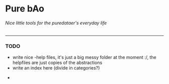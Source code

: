 # Pure bAo
###### _Nice little tools for the puredataer's everyday life_
---

### TODO
  * write nice -help files, it's just a big messy folder at the moment :/, the helpfiles are just copies of the abstractions
  * write an index here (divide in categories?)
-
